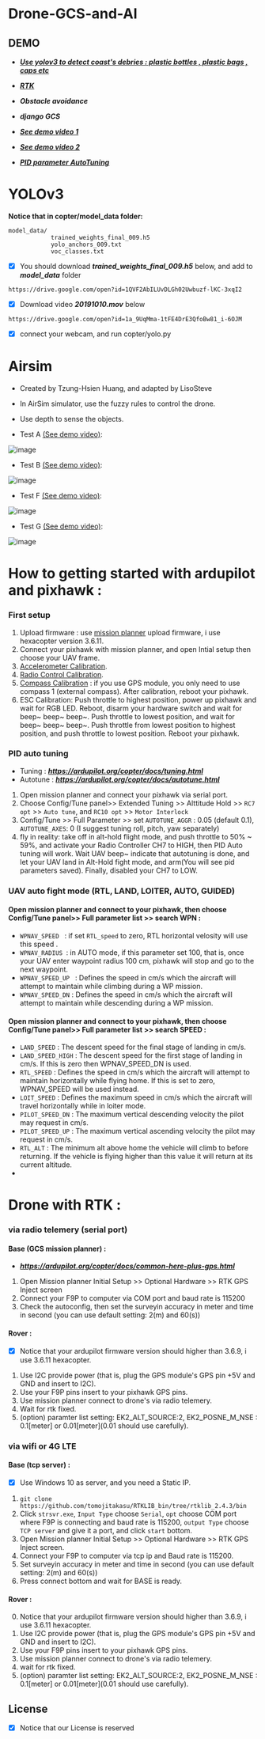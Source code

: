 # Drone-GCS-and-AI
## DEMO

* ***[Use yolov3 to detect coast's debries : plastic bottles , plastic bags , caps etc](https://drive.google.com/file/d/15HNY2gMDhPa_sieLgT28_APcT03e1TX1/view?usp=sharing)***

* ***[RTK](https://drive.google.com/file/d/1jjvXl_TojcVaHIFGIpz3gNLZ7TZ8hiRM/view?usp=sharing)***

* ***Obstacle avoidance***

* ***django GCS***

* ***[See demo video 1](https://drive.google.com/open?id=1H6hfDKPacrxpqa3XGIi3flVTbuDY8Ano)***

* ***[See demo video 2](https://drive.google.com/open?id=1Lma_kVY98y7Zlkeo5f46-ZTPgNvyxGDc)***

* ***[PID parameter AutoTuning](https://drive.google.com/open?id=12vV1WJXvEIu-ZyxeH2k5318cdNbjx9j2)***


# YOLOv3

**Notice that in copter/model_data folder:**

```
model_data/
            trained_weights_final_009.h5
            yolo_anchors_009.txt
            voc_classes.txt 
```

- [x] You should download ***trained_weights_final_009.h5*** below, and add to ***model_data*** folder
``` 
https://drive.google.com/open?id=1QVF2AbILUvDLGh02Uwbuzf-lKC-3xqI2
```
 
- [x] Download video ***20191010.mov*** below
```
https://drive.google.com/open?id=1a_9UqMma-1tFE4DrE3QfoBw81_i-6OJM
```

- [x] connect your webcam, and run copter/yolo.py

# Airsim
* Created by Tzung-Hsien Huang, and adapted by LisoSteve
* In AirSim simulator, use the fuzzy rules to control the drone.
* Use depth to sense the objects.

* Test A [ (See demo video)](https://drive.google.com/open?id=1oGbn28wQA_o-EyqqzDqoxLLuQZKde3WK):

![image](https://github.com/LiaoSteve/Drone-GCS-and-AI/blob/django_app/airsim/ForAirSim/Data_gif_A.gif)

* Test B [ (See demo video)](https://drive.google.com/open?id=1G7rWvAg8GuQ7e9GqmgrFNUia2IaKj6rS):

![image](https://github.com/LiaoSteve/Drone-GCS-and-AI/blob/django_app/airsim/ForAirSim/Data_gif_B.gif)

* Test F [ (See demo video)](https://drive.google.com/open?id=1KNb6ggzH0gUVQc07_ZdVgUQq8zr_T9sn):

![image](https://github.com/LiaoSteve/Drone-GCS-and-AI/blob/django_app/airsim/ForAirSim/Data_gif_F.gif)

* Test G [ (See demo video)](https://drive.google.com/open?id=1Bwu4uhnbphOmDBdiDrkOj26QjXSGpqfg):

![image](https://github.com/LiaoSteve/Drone-GCS-and-AI/blob/django_app/airsim/ForAirSim/Data_gif_G.gif)

# How to getting started with ardupilot and pixhawk : 
### First setup
1. Upload firmware : use [mission planner](https://ardupilot.org/planner/docs/mission-planner-installation.html) upload firmware, i use hexacopter version 3.6.11.
2. Connect your pixhawk with mission planner, and open Intial setup then choose your UAV frame.
3. [Accelerometer Calibration](https://ardupilot.org/copter/docs/common-accelerometer-calibration.html?highlight=calibration).
4. [Radio Control Calibration](https://ardupilot.org/copter/docs/common-radio-control-calibration.html?highlight=calibration).
5. [Compass Calibration](https://ardupilot.org/copter/docs/common-compass-calibration-in-mission-planner.html?highlight=calibration) : if you use GPS module, you only need to use compass 1 (external compass). After calibration, reboot your pixhawk.
6. ESC Calibration: Push throttle to highest position, power up pixhawk and wait for RGB LED. Reboot, disarm your hardware switch and wait for beep~ beep~ beep~. Push throttle to lowest position, and wait for beep~ beep~ beep~. Push throttle from lowest position to highest position, and push throttle to lowest position. Reboot your pixhawk.

### PID auto tuning
* Tuning   : ***https://ardupilot.org/copter/docs/tuning.html***
* Autotune : ***https://ardupilot.org/copter/docs/autotune.html***
1. Open mission planner and connect your pixhawk via serial port.
2. Choose Config/Tune panel>> Extended Tuning >> Alttitude Hold >> `RC7 opt` >> `Auto tune`, and `RC10 opt` >> `Motor Interlock`
3. Config/Tune >> Full Parameter >> set `AUTOTUNE_AGGR` : 0.05 (default 0.1),  `AUTOTUNE_AXES`: 0 (I suggest tuning roll, pitch, yaw separately)
4. fly in reality: take off in alt-hold flight mode, and push throttle to 50% ~ 59%, and activate your Radio Controller CH7 to HIGH, then PID Auto tuning will work. Wait UAV beep~ indicate that autotuning is done, and let your UAV land in Alt-Hold fight mode, and arm(You will see pid parameters saved). Finally, disabled your CH7 to LOW.

### UAV auto fight mode (RTL, LAND, LOITER, AUTO, GUIDED)
#### Open mission planner and connect to your pixhawk, then choose Config/Tune panel>> Full parameter list >> search WPN :
* `WPNAV_SPEED ` : if set `RTL_speed` to zero, RTL horizontal velosity will use this speed .
* `WPNAV_RADIUS `: in AUTO mode, if this parameter set 100, that is, once your UAV enter waypoint radius 100 cm, pixhawk will stop and go to the next waypoint. 
* `WPNAV_SPEED_UP ` : Defines the speed in cm/s which the aircraft will attempt to maintain while climbing during a WP mission.
* `WPNAV_SPEED_DN`  : Defines the speed in cm/s which the aircraft will attempt to maintain while descending during a WP mission.
#### Open mission planner and connect to your pixhawk, then choose Config/Tune panel>> Full parameter list >> search SPEED :
* `LAND_SPEED` : The descent speed for the final stage of landing in cm/s.
* `LAND_SPEED_HIGH` : The descent speed for the first stage of landing in cm/s. If this is zero then WPNAV_SPEED_DN is used.
* `RTL_SPEED` : Defines the speed in cm/s which the aircraft will attempt to maintain horizontally while flying home. If this is set to zero, WPNAV_SPEED will be used instead.
* `LOIT_SPEED` : Defines the maximum speed in cm/s which the aircraft will travel horizontally while in loiter mode.
* `PILOT_SPEED_DN` : The maximum vertical descending velocity the pilot may request in cm/s.
* `PILOT_SPEED_UP` : The maximum vertical ascending velocity the pilot may request in cm/s.
* `RTL_ALT` : The minimum alt above home the vehicle will climb to before returning.  If the vehicle is flying higher than this value it will return at its current altitude.
*  
# Drone with RTK :
### via radio telemery (serial port)
#### Base (GCS mission planner) :
* ***https://ardupilot.org/copter/docs/common-here-plus-gps.html***
1. Open Mission planner Initial Setup >> Optional Hardware >> RTK GPS Inject screen
2. Connect your F9P to computer via COM port and baud rate is 115200
3. Check the autoconfig, then set the surveyin accuracy in meter and time in second (you can use default setting: 2(m) and 60(s)) 

#### Rover :
- [x] Notice that your ardupilot firmware version should higher than 3.6.9, i use 3.6.11 hexacopter.
1. Use I2C provide power (that is, plug the GPS module's GPS pin +5V and GND and insert to I2C).
2. Use your F9P pins insert to your pixhawk GPS pins.
3. Use mission planner connect to drone's via radio telemery.
4. Wait for rtk fixed.
5. (option) paramter list setting: EK2_ALT_SOURCE:2, EK2_POSNE_M_NSE : 0.1[meter] or 0.01[meter](0.01 should use carefully).

### via wifi or 4G LTE
#### Base (tcp server) :
- [x] Use Windows 10 as server, and you need a Static IP.
1. `git clone https://github.com/tomojitakasu/RTKLIB_bin/tree/rtklib_2.4.3/bin`
2. Click `strsvr.exe`, `Input Type` choose `Serial`, `opt` choose COM port where F9P is connecting and baud rate is 115200, `output Type` choose `TCP server` and give it a port, and click `start` bottom.
3. Open Mission planner Initial Setup >> Optional Hardware >> RTK GPS Inject screen.
4. Connect your F9P to computer via tcp ip and Baud rate is 115200.
5. Set surveyin accuracy in meter and time in second (you can use default setting: 2(m) and 60(s)) 
6. Press connect bottom and wait for BASE is ready.

#### Rover :
0. Notice that your ardupilot firmware version should higher than 3.6.9, i use 3.6.11 hexacopter.
1. Use I2C provide power (that is, plug the GPS module's GPS pin +5V and GND and insert to I2C).
2. Use your F9P pins insert to your pixhawk GPS pins.
3. Use mission planner connect to drone's via radio telemery.
4. wait for rtk fixed.
5. (option) paramter list setting: EK2_ALT_SOURCE:2, EK2_POSNE_M_NSE : 0.1[meter] or 0.01[meter](0.01 should use carefully).

## License 
- [x] Notice that our License is reserved








